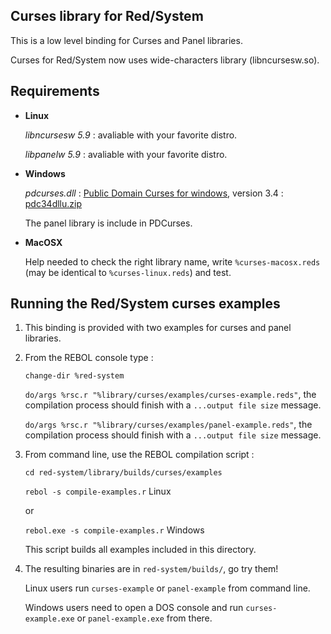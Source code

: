 Curses library for Red/System
------------------------

This is a low level binding for Curses and Panel libraries.

Curses for Red/System now uses wide-characters library (libncursesw.so).

Requirements
------------

*   **Linux**

    *libncursesw 5.9* : avaliable with your favorite distro.

    *libpanelw 5.9* : avaliable with your favorite distro.

*   **Windows**

    *pdcurses.dll* :  [Public Domain Curses for windows](http://sourceforge.net/projects/pdcurses/files/), version 3.4 : [pdc34dllu.zip](http://sourceforge.net/projects/pdcurses/files/pdcurses/3.4/pdc34dllu.zip/download)

    The panel library is include in PDCurses.

*   **MacOSX**

    Help needed to check the right library name, write `%curses-macosx.reds` (may be identical to `%curses-linux.reds`) and test.

Running the Red/System curses examples
------------------------

1. This binding is provided with two examples for curses and panel libraries.

1. From the REBOL console type :

    `change-dir %red-system`

    `do/args %rsc.r "%library/curses/examples/curses-example.reds"`, the compilation process should finish with a `...output file size` message.

    `do/args %rsc.r "%library/curses/examples/panel-example.reds"`, the compilation process should finish with a `...output file size` message.

1. From command line, use the REBOL compilation script :

    `cd red-system/library/builds/curses/examples`

    `rebol -s compile-examples.r`  Linux

    or

    `rebol.exe -s compile-examples.r`  Windows

    This script builds all examples included in this directory.

1. The resulting binaries are in `red-system/builds/`, go try them!

    Linux users run `curses-example` or `panel-example` from command line.

    Windows users need to open a DOS console and run `curses-example.exe` or `panel-example.exe` from there.

